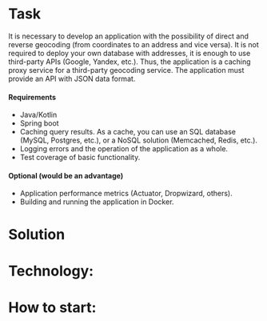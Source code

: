 # Task
It is necessary to develop an application with the possibility of direct and reverse geocoding (from coordinates to an address and vice versa). It is not required to deploy your own database with addresses, it is enough to use third-party APIs (Google, Yandex, etc.). Thus, the application is a caching proxy service for a third-party geocoding service. The application must provide an API with JSON data format.

#### Requirements
- Java/Kotlin
- Spring boot
- Caching query results. As a cache, you can use an SQL database (MySQL, Postgres, etc.), or a NoSQL solution (Memcached, Redis, etc.).
- Logging errors and the operation of the application as a whole.
- Test coverage of basic functionality.

#### Optional (would be an advantage)
- Application performance metrics (Actuator, Dropwizard, others).
- Building and running the application in Docker.

# Solution

# Technology:

# How to start:
